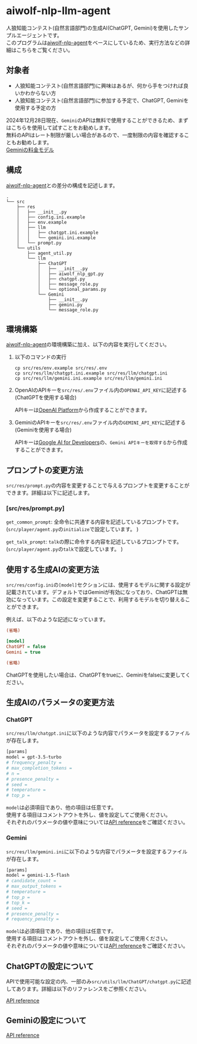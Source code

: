 # aiwolf-nlp-llm-agent
人狼知能コンテスト(自然言語部門)の生成AI(ChatGPT, Gemini)を使用したサンプルエージェントです。\
このプログラムは[aiwolf-nlp-agent](https://github.com/kano-lab/aiwolf-nlp-agent)をベースにしているため、実行方法などの詳細はこちらをご覧ください。

## 対象者
* 人狼知能コンテスト(自然言語部門)に興味はあるが、何から手をつければ良いかわからない方
* 人狼知能コンテスト(自然言語部門)に参加する予定で、ChatGPT, Geminiを使用する予定の方

2024年12月28日現在、`Gemini`のAPIは無料で使用することができるため、まずはこちらを使用して試すことをお勧めします。\
無料のAPIはレート制限が厳しい場合があるので、一度制限の内容を確認することもお勧めします。\
[Geminiの料金モデル](https://ai.google.dev/pricing?hl=ja#1_5flash)

## 構成
[aiwolf-nlp-agent](https://github.com/kano-lab/aiwolf-nlp-agent)との差分の構成を記述します。
```.
.
└── src
    ├── res
    │   ├── __init__.py
    │   ├── config.ini.example
    │   ├── env.example
    │   ├── llm
    │   │   ├── chatgpt.ini.example
    │   │   └── gemini.ini.example
    │   └── prompt.py
    └── utils
        ├── agent_util.py
        └── llm
            ├── ChatGPT
            │   ├── __init__.py
            │   ├── aiwolf_nlp_gpt.py
            │   ├── chatgpt.py
            │   ├── message_role.py
            │   └── optional_params.py
            └── Gemini
                ├── __init__.py
                ├── gemini.py
                └── message_role.py
```


## 環境構築
[aiwolf-nlp-agent](https://github.com/kano-lab/aiwolf-nlp-agent)の環境構築に加え、以下の内容を実行してください。

1. 以下のコマンドの実行
    ```
    cp src/res/env.example src/res/.env
    cp src/res/llm/chatgpt.ini.example src/res/llm/chatgpt.ini
    cp src/res/llm/gemini.ini.example src/res/llm/gemini.ini
    ```
1. OpenAIのAPIキーを`src/res/.env`ファイル内の`OPENAI_API_KEY`に記述する(ChatGPTを使用する場合)
    
    APIキーは[OpenAI Platform](https://platform.openai.com/docs/overview)から作成することができます。
1. GeminiのAPIキーを`src/res/.env`ファイル内の`GEMINI_API_KEY`に記述する(Geminiを使用する場合)
    
    APIキーは[Google AI for Developers](https://ai.google.dev/gemini-api/docs?hl=ja)の、`Gemini APIキーを取得する`から作成することができます。

## プロンプトの変更方法
`src/res/prompt.py`の内容を変更することで与えるプロンプトを変更することができます。詳細は以下に記述します。

### [src/res/prompt.py]
`get_common_prompt`: 全命令に共通する内容を記述しているプロンプトです。(`src/player/agent.py`の`initialize`で設定しています。
)

`get_talk_prompt`: `talk`の際に命令する内容を記述しているプロンプトです。(`src/player/agent.py`の`talk`で設定しています。
)

## 使用する生成AIの変更方法
`src/res/config.ini`の`[model]`セクションには、使用するモデルに関する設定が記載されています。デフォルトではGeminiが有効になっており、ChatGPTは無効になっています。この設定を変更することで、利用するモデルを切り替えることができます。

例えば、以下のような記述になっています。

```ini
(省略)

[model]
ChatGPT = false
Gemini = true

(省略)
```

ChatGPTを使用したい場合は、ChatGPTをtrueに、Geminiをfalseに変更してください。

## 生成AIのパラメータの変更方法

### ChatGPT
`src/res/llm/chatgpt.ini`に以下のような内容でパラメータを設定するファイルが存在します。

```sh
[params]
model = gpt-3.5-turbo
# frequency_penalty =
# max_completion_tokens = 
# n = 
# presence_penalty = 
# seed = 
# temperature = 
# top_p = 
```

`model`は必須項目であり、他の項目は任意です。\
使用する項目はコメントアウトを外し、値を設定してご使用ください。\
それぞれのパラメータの値や意味については[API reference](https://platform.openai.com/docs/api-reference/chat)をご確認ください。

### Gemini
`src/res/llm/gemini.ini`に以下のような内容でパラメータを設定するファイルが存在します。

```sh
[params]
model = gemini-1.5-flash
# candidate_count = 
# max_output_tokens = 
# temperature = 
# top_p = 
# top_k = 
# seed = 
# presence_penalty = 
# requency_penalty = 
```

`model`は必須項目であり、他の項目は任意です。\
使用する項目はコメントアウトを外し、値を設定してご使用ください。\
それぞれのパラメータの値や意味については[API reference](https://ai.google.dev/api/generate-content?hl=ja#generationconfig)をご確認ください。

## ChatGPTの設定について
APIで使用可能な設定の内、一部のみ`src/utils/llm/ChatGPT/chatgpt.py`に記述してあります。詳細は以下のリファレンスをご参照ください。

[API reference](https://platform.openai.com/docs/api-reference/chat)


## Geminiの設定について
[API reference](https://ai.google.dev/api/generate-content?hl=ja#generationconfig)